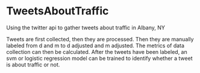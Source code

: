 # TweetsAboutTraffic
Using the twitter api to gather tweets about traffic in Albany, NY

Tweets are first collected, then they are processed.  Then they are manually labeled from d and m to d adjusted and m adjusted.  The metrics of data collection can then be calculated.  After the tweets have been labeled, an svm or logistic regression model can be trained to identify whether a tweet is about traffic or not.

